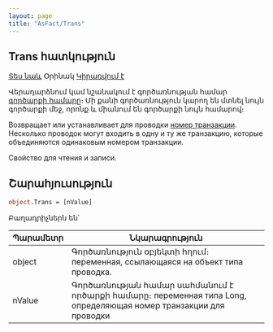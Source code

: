 ```yaml
---
layout: page
title: "AsFact/Trans"
---
```


## Trans հատկություն

[Տես նաև](../Asfact.md) Օրինակ [Կիրառվում է](../Asfact.md)


Վերադարձնում կամ նշանակում է գործառնության համար [գործարքի համարը](../ASDOC/GetNextTrans.html)։ Մի քանի գործառնություն կարող են մտնել նույն գործարքի մեջ, որոնք և միանում են գործարքի նույն համարով։ 

Возвращает или устанавливает для проводки [номер транзакции](../ASDOC/GetNextTrans.html). Несколько проводок могут входить в одну и ту же транзакцию, которые объединяются одинаковым номером транзакции.

Свойство для чтения и записи.


## Շարահյուսություն

```vb
object.Trans = [nValue]
```

Բաղադրիչներն են՝

| Պարամետր | Նկարագրություն |
|--|--|
| object | Գործառնություն օբյեկտի հղում։ переменная, ссылающаяся на объект типа проводка. |
| nValue | Գործառնության համար սահմանում է ործարքի համարը։ переменная типа Long, определяющая номер транзакции для проводки |

